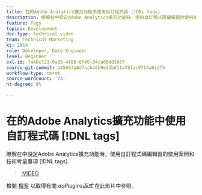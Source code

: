 ```yaml
---
title: 在的Adobe Analytics擴充功能中使用自訂程式碼 [!DNL tags]
description: 瞭解在中設定Adobe Analytics擴充功能時，使用自訂程式碼編輯器的使用案例和技術考量事項 [!DNL tags].
feature: Tags
topics: Development
doc-type: technical video
team: Technical Marketing
kt: 2914
role: Developer, Data Engineer
level: Beginner
exl-id: f44bc723-0a05-4f88-8f49-04ca00dd1057
source-git-commit: a45667a8d7ccb46b9e33bd11a78fac9714a61df5
workflow-type: tm+mt
source-wordcount: '73'
ht-degree: 0%

---
```


# 在的Adobe Analytics擴充功能中使用自訂程式碼 [!DNL tags]

瞭解在中設定Adobe Analytics擴充功能時，使用自訂程式碼編輯器的使用案例和技術考量事項 [!DNL tags].

>[!VIDEO](https://video.tv.adobe.com/v/27272/?quality=12&learn=on)

檢閱 [檔案](https://experienceleague.adobe.com/docs/analytics/implementation/vars/plugins/impl-plugins.html) 以取得有關 <i>doPlugins函式</i> 在此影片中參照。
